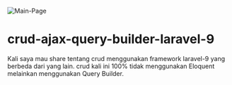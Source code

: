 ![Main-Page](https://user-images.githubusercontent.com/118955295/205419512-9ad924ab-440d-4ffb-9c88-f6f311385f38.png)
# crud-ajax-query-builder-laravel-9
Kali saya mau share tentang crud menggunakan framework laravel-9 yang berbeda dari yang lain. crud kali ini 100% tidak menggunakan Eloquent melainkan menggunakan Query Builder.

